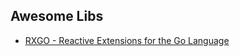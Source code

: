 
## Awesome Libs

- [RXGO - Reactive Extensions for the Go Language](https://github.com/ReactiveX/RxGo)
